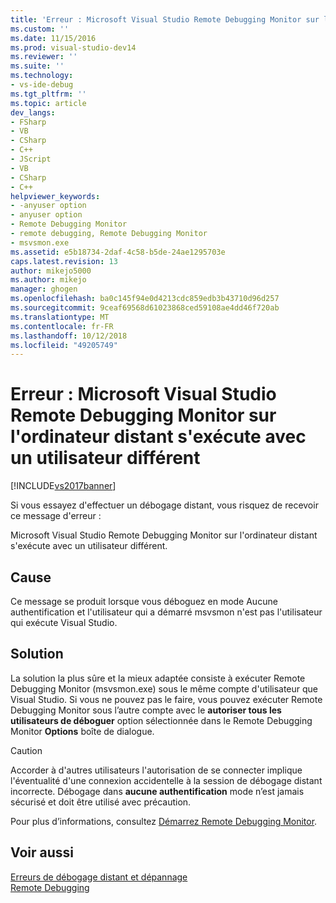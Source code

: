 ```yaml
---
title: 'Erreur : Microsoft Visual Studio Remote Debugging Monitor sur l’ordinateur distant est en cours d’exécution en tant qu’autre utilisateur | Microsoft Docs'
ms.custom: ''
ms.date: 11/15/2016
ms.prod: visual-studio-dev14
ms.reviewer: ''
ms.suite: ''
ms.technology:
- vs-ide-debug
ms.tgt_pltfrm: ''
ms.topic: article
dev_langs:
- FSharp
- VB
- CSharp
- C++
- JScript
- VB
- CSharp
- C++
helpviewer_keywords:
- -anyuser option
- anyuser option
- Remote Debugging Monitor
- remote debugging, Remote Debugging Monitor
- msvsmon.exe
ms.assetid: e5b18734-2daf-4c58-b5de-24ae1295703e
caps.latest.revision: 13
author: mikejo5000
ms.author: mikejo
manager: ghogen
ms.openlocfilehash: ba0c145f94e0d4213cdc859edb3b43710d96d257
ms.sourcegitcommit: 9ceaf69568d61023868ced59108ae4dd46f720ab
ms.translationtype: MT
ms.contentlocale: fr-FR
ms.lasthandoff: 10/12/2018
ms.locfileid: "49205749"
---
```

# <a name="error-the-microsoft-visual-studio-remote-debugging-monitor-on-the-remote-computer-is-running-as-a-different-user"></a>Erreur : Microsoft Visual Studio Remote Debugging Monitor sur l'ordinateur distant s'exécute avec un utilisateur différent
[!INCLUDE[vs2017banner](../includes/vs2017banner.md)]

Si vous essayez d'effectuer un débogage distant, vous risquez de recevoir ce message d'erreur :  
  
 Microsoft Visual Studio Remote Debugging Monitor sur l'ordinateur distant s'exécute avec un utilisateur différent.  
  
## <a name="cause"></a>Cause  
 Ce message se produit lorsque vous déboguez en mode Aucune authentification et l'utilisateur qui a démarré msvsmon n'est pas l'utilisateur qui exécute Visual Studio.  
  
## <a name="solution"></a>Solution  
 La solution la plus sûre et la mieux adaptée consiste à exécuter Remote Debugging Monitor (msvsmon.exe) sous le même compte d'utilisateur que Visual Studio. Si vous ne pouvez pas le faire, vous pouvez exécuter Remote Debugging Monitor sous l’autre compte avec le **autoriser tous les utilisateurs de déboguer** option sélectionnée dans le Remote Debugging Monitor **Options** boîte de dialogue.  
  
> [!CAUTION]
>  Accorder à d'autres utilisateurs l'autorisation de se connecter implique l'éventualité d'une connexion accidentelle à la session de débogage distant incorrecte. Débogage dans **aucune authentification** mode n’est jamais sécurisé et doit être utilisé avec précaution.  
  
 Pour plus d’informations, consultez [Démarrez Remote Debugging Monitor](http://msdn.microsoft.com/library/55b60ce7-834b-4e83-a10e-fe4248260a4c).  
  
## <a name="see-also"></a>Voir aussi  
 [Erreurs de débogage distant et dépannage](../debugger/remote-debugging-errors-and-troubleshooting.md)   
 [Remote Debugging](../debugger/remote-debugging.md)



